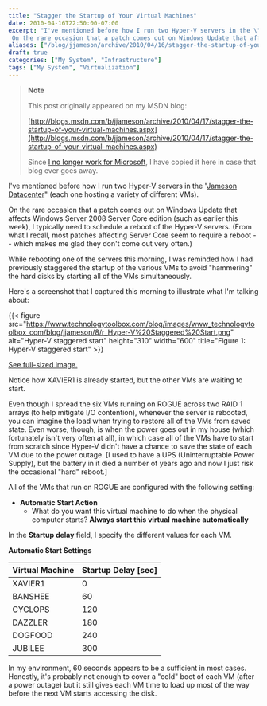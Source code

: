 ```yaml
---
title: "Stagger the Startup of Your Virtual Machines"
date: 2010-04-16T22:50:00-07:00
excerpt: "I've mentioned before how I run two Hyper-V servers in the \" Jameson Datacenter \" (each one hosting a variety of different VMs). 
 On the rare occasion that a patch comes out on Windows Update that affects Windows Server 2008 Server Core edition (such..."
aliases: ["/blog/jjameson/archive/2010/04/16/stagger-the-startup-of-your-virtual-machines.aspx"]
draft: true
categories: ["My System", "Infrastructure"]
tags: ["My System", "Virtualization"]
---
```


> **Note**
>
> This post originally appeared on my MSDN blog:
>
> [http://blogs.msdn.com/b/jjameson/archive/2010/04/17/stagger-the-startup-of-your-virtual-machines.aspx](http://blogs.msdn.com/b/jjameson/archive/2010/04/17/stagger-the-startup-of-your-virtual-machines.aspx)
>
> Since [I no longer work for Microsoft](/blog/jjameson/2011/09/02/last-day-with-microsoft), I have copied it here in case that blog                 ever goes away.

I've mentioned before how I run two Hyper-V servers in the "[Jameson
Datacenter](/blog/jjameson/2009/09/14/the-jameson-datacenter)" (each one hosting a variety of different VMs).

On the rare occasion that a patch comes out on Windows Update that affects Windows         Server 2008 Server Core edition (such as earlier this week), I typically need to         schedule a reboot of the Hyper-V servers. (From what I recall, most patches affecting         Server Core seem to require a reboot -- which makes me glad they don't come out         very often.)

While rebooting one of the servers this morning, I was reminded how I had previously         staggered the startup of the various VMs to avoid "hammering" the hard disks by         starting all of the VMs simultaneously.

Here's a screenshot that I captured this morning to illustrate what I'm talking         about:

{{< figure
src="https://www.technologytoolbox.com/blog/images/www_technologytoolbox_com/blog/jjameson/8/r_Hyper-V%20Staggered%20Start.png"
alt="Hyper-V staggered start"
height="310"
width="600"
title="Figure 1: Hyper-V staggered start" >}}

[See full-sized image.](/blog/images/www_technologytoolbox_com/blog/jjameson/8/o_Hyper-V%20Staggered%20Start.png)

Notice how XAVIER1 is already started, but the other VMs are waiting to start.

Even though I spread the six VMs running on ROGUE across two RAID 1 arrays (to help         mitigate I/O contention), whenever the server is rebooted, you can imagine the load         when trying to restore all of the VMs from saved state. Even worse, though, is when         the power goes out in my house (which fortunately isn't very often at all), in which         case all of the VMs have to start from scratch since Hyper-V didn't have a chance         to save the state of each VM due to the power outage. [I used to have a UPS (Uninterruptable         Power Supply), but the battery in it died a number of years ago and now I just risk         the occasional "hard" reboot.]

All of the VMs that run on ROGUE are configured with the following setting:

- **Automatic Start Action**
  - What do you want this virtual machine to do when the physical computer starts? **Always start this virtual machine automatically**

In the **Startup delay** field, I specify the different values for         each VM.

**Automatic Start Settings**

|                     Virtual Machine<br>                 |                     Startup Delay [sec]<br>                 |
| --- | --- |
|                     XAVIER1<br>                 |                     0<br>                 |
|                     BANSHEE<br>                 |                     60<br>                 |
|                     CYCLOPS<br>                 |                     120<br>                 |
|                     DAZZLER<br>                 |                     180<br>                 |
|                     DOGFOOD<br>                 |                     240<br>                 |
|                     JUBILEE<br>                 |                     300<br>                 |

In my environment, 60 seconds appears to be a sufficient in most cases. Honestly,         it's probably not enough to cover a "cold" boot of each VM (after a power outage)         but it still gives each VM time to load up most of the way before the next VM starts         accessing the disk.

